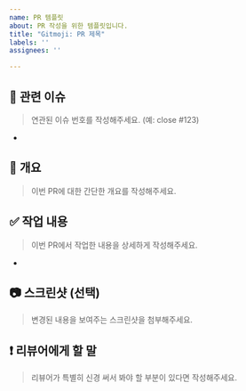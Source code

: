 ```yaml
---
name: PR 템플릿
about: PR 작성을 위한 템플릿입니다.
title: "Gitmoji: PR 제목"
labels: ''
assignees: ''

---
```


## 🔗 관련 이슈

> 연관된 이슈 번호를 작성해주세요. (예: close #123)

-

## 📝 개요

> 이번 PR에 대한 간단한 개요를 작성해주세요.

## ✅ 작업 내용

> 이번 PR에서 작업한 내용을 상세하게 작성해주세요.

-

## 📷 스크린샷 (선택)

> 변경된 내용을 보여주는 스크린샷을 첨부해주세요.

## ❗ 리뷰어에게 할 말

> 리뷰어가 특별히 신경 써서 봐야 할 부분이 있다면 작성해주세요.
